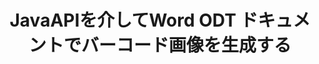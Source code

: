 ---
############################# Static ############################
layout: "auto-gen-gist"
draft: false
path: "ja/assembly/java/barcode/odt/"
otherformats: DOC DOCX DOCM DOT DOTX DOTM RTF OTT 

############################# Head ############################
head_title: "Javaを介したWord処理ドキュメントでのバーコードの作成と編集"
head_description: "GroupDocs.Assembly java APIを使用すると、プログラマーはWord（DOC、DOCX、DOCM、DOT、DOTX、RTF、ODT）ドキュメント内でバーコード画像を作成、追加、編集できます。"

############################# Header ############################
title: "JavaAPIを介してWord ODT ドキュメントでバーコード画像を生成する"
description: "GroupDocs.Assembly java APIを使用すると、ソフトウェア開発者は、Javaアプリケーション内のWord ODT ドキュメント内でバーコードイメージを動的に作成および変更できます。」"

######################### Download Button #######################
button:
    enable: true

############################# About ############################
about:
    enable: true
    title: "ワードプロセッシングドキュメントでバーコードを作成および編集する方法は？"
    content: |
     バーコードは人気が高まっており、最近ではどこでも使用されています。 1970年代半ばに食料品店に登場し始め、今日では本、チケット、薬を追跡するための病院、自動車部品店などで見つけることができます。このWebページでは、Javaアプリケーション内でさまざまなタイプのドキュメントや電子メールにバーコードイメージを動的に作成して追加する方法について説明します。 GroupDocs.Assembly for Javaは、ソフトウェア開発者が強力なドキュメント自動化およびレポートアプリケーションを作成するのに役立つ非常に便利なAPIです。 PDF、HTML、XPS、Microsoft Office Word、Excelワークシート、PowerPointプレゼンテーション、Outlook電子メールなどの多くの一般的なドキュメント形式の処理をサポートします。 Java APIを使用すると、わずか数行のコードで、ドキュメント内や電子メールメッセージ内にバーコード画像を簡単に作成して挿入できます。また、バーコードイメージの拡大縮小、前面と背面の色の変更、バーコードイメージの解像度の変更、バーコードテキストの配置、フォントの変更などのバーコードイメージプロパティの変更もサポートしています。

############################# content ############################
steps:
    enable: true
    block:
    - title_left: "ODT ドキュメントでのバーコード画像の生成"
      content_left: |
       次のjavaコード例は、Microsoft Word ODT ドキュメント内でのバーコードイメージの動的な作成と挿入を示しています。 開発者は、わずか数行のJavaコードを使用してタスクを実行できます。

      title_right: "Javaを介して ODT ファイルにバーコードを追加する"
      content_right: |
        * [DocumentAssembler](https://apireference.groupdocs.com/assembly/java/com.groupdocs.assembly/DocumentAssembler) のインスタンスを作成します
         * [AssembleDocument](https://apireference.groupdocs.com/assembly/java/com.groupdocs.assembly/DocumentAssembler#assembleDocument-java.io.InputStream-java.io.OutputStream-com.groupdocs.assembly.DataSourceInfo...-) 次のパラメータを使用するメソッド を呼び出します。
          * テンプレートドキュメントを読み取るためのストリーム。
          * 結果のドキュメントを書き込むためのストリーム。
          * ドキュメントの読み込みと保存のオプション。
          * 詳細使用するデータソースオブジェクトに関する情報。 

     
      gisthash: "eaf50ed48706b66730933fc4b57cdd87"
      gistfile: "barcodes_creation_in_word_documents.java"

    - title_left: "システム要求"
      content_left: |
        GroupDocs.Assembly Java APIは、すべての主要なプラットフォームとオペレーティングシステムでサポートされています。 Microsoft Word、Excel、PowerPoint、Outlook、OpenOffice、その他50以上の形式でドキュメントを生成できます。 完全なシステム要件ガイドについては、[システム要件](https://docs.groupdocs.com/assembly/java/system-requirements/) にアクセスしてください。以下のコードを実行する前に、次の前提条件がインストールされていることを確認してください。 システム：
         * オペレーティングシステム：Microsoft Windows、Linux、MacOS
         * Javaバージョンのサポート：J2SE 7.0（1.7）、J2SE 8.0（1.8）以降
         * [Maven](https://mvnrepository.com/artifact/com.groupdocs/groupdocs-assembly/) からGroupDocs.AssemblyJavaAPIの最新バージョンを入手してください
        
      title_right: "GroupDocs.Assemblyを使用する理由"
      content_right: |
        * テンプレートからカスタムドキュメントを作成します。
        * 電子メールの添付ファイルを動的に添付します。
        * ドキュメントを作成および自動化するために追加のソフトウェアは必要ありません。
        * データソースに基づいて出力ドキュメントを生成します。
        * レポートにドキュメントコンテンツを動的に挿入する
        * スプレッドシートの組み立て中に数式を適用します。
        * 複数のデータ形式のサポートを提供します
        * シーケンシャルデータ操作のサポート。

demos:
    enable: true
        

more_formats:
    enable: true


back_to_top:
    enable: true
---